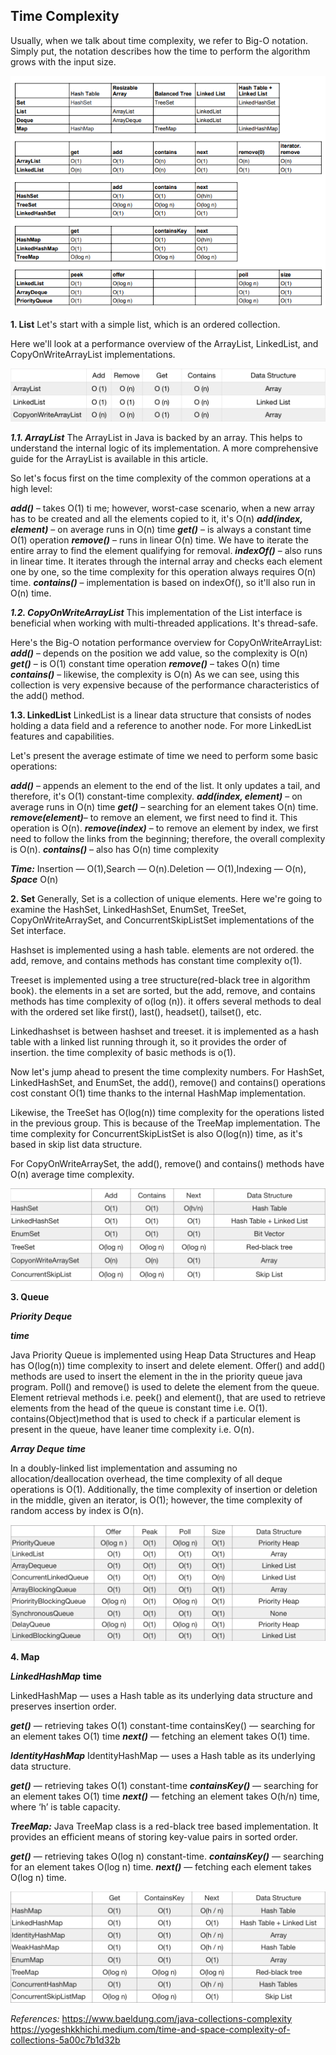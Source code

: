 ## Time Complexity

Usually, when we talk about time complexity, we refer to Big-O notation. Simply put, the notation describes how the time to perform the algorithm grows with the input size.

![Java-collection-complexity](../../Screenshots/Java-collection-complexity.png)

**1. List**
Let's start with a simple list, which is an ordered collection.

Here we'll look at a performance overview of the ArrayList, LinkedList, and CopyOnWriteArrayList implementations.

![List Time Complexity](../../Screenshots/List-time-complexity.png)

**_1.1. ArrayList_**
The ArrayList in Java is backed by an array. This helps to understand the internal logic of its implementation. A more comprehensive guide for the ArrayList is available in this article.

So let's focus first on the time complexity of the common operations at a high level:

**_add()_** – takes O(1) ti me; however, worst-case scenario, when a new array has to be created and all the elements copied to it, it's O(n)
**_add(index, element)_** – on average runs in O(n) time
**_get()_** – is always a constant time O(1) operation
**_remove()_** – runs in linear O(n) time. We have to iterate the entire array to find the element qualifying for removal.
**_indexOf()_** – also runs in linear time. It iterates through the internal array and checks each element one by one, so the time complexity for this operation always requires O(n) time.
**_contains()_** – implementation is based on indexOf(), so it'll also run in O(n) time.

**_1.2. CopyOnWriteArrayList_**
This implementation of the List interface is beneficial when working with multi-threaded applications. It's thread-safe.

Here's the Big-O notation performance overview for CopyOnWriteArrayList:
**_add()_** – depends on the position we add value, so the complexity is O(n)
**_get()_** – is O(1) constant time operation
**_remove()_** – takes O(n) time
**_contains()_** – likewise, the complexity is O(n)
As we can see, using this collection is very expensive because of the performance characteristics of the add() method.

**1.3. LinkedList**
LinkedList is a linear data structure that consists of nodes holding a data field and a reference to another node. For more LinkedList features and capabilities.

Let's present the average estimate of time we need to perform some basic operations:

**_add()_** – appends an element to the end of the list. It only updates a tail, and therefore, it's O(1) constant-time complexity.
**_add(index, element)_** – on average runs in O(n) time
**_get()_** – searching for an element takes O(n) time.
**_remove(element)_**– to remove an element, we first need to find it. This operation is O(n).
**_remove(index)_** – to remove an element by index, we first need to follow the links from the beginning; therefore, the overall complexity is O(n).
**_contains()_** – also has O(n) time complexity

**_Time:_**
Insertion — O(1),Search — O(n).​Deletion — O(1),Indexing — O(n),
**_Space_**
O(n)

**2. Set**
Generally, Set is a collection of unique elements. Here we're going to examine the HashSet, LinkedHashSet, EnumSet, TreeSet, CopyOnWriteArraySet, and ConcurrentSkipListSet implementations of the Set interface.

Hashset is implemented using a hash table. elements are not ordered. the add, remove, and contains methods has constant time complexity o(1).

Treeset is implemented using a tree structure(red-black tree in algorithm book). the elements in a set are sorted, but the add, remove, and contains methods has time complexity of o(log (n)). it offers several methods to deal with the ordered set like first(), last(), headset(), tailset(), etc.

Linkedhashset is between hashset and treeset. it is implemented as a hash table with a linked list running through it, so it provides the order of insertion. the time complexity of basic methods is o(1).

Now let's jump ahead to present the time complexity numbers. For HashSet, LinkedHashSet, and EnumSet, the add(), remove() and contains() operations cost constant O(1) time thanks to the internal HashMap implementation.

Likewise, the TreeSet has O(log(n)) time complexity for the operations listed in the previous group. This is because of the TreeMap implementation. The time complexity for ConcurrentSkipListSet is also O(log(n)) time, as it's based in skip list data structure.

For CopyOnWriteArraySet, the add(), remove() and contains() methods have O(n) average time complexity.

![Set Time Complexity](../../Screenshots/Set-Time-Complexity.png)

**3. Queue**

**_Priority Deque_**

**_time_**

Java Priority Queue is implemented using Heap Data Structures and Heap has O(log(n)) time complexity to insert and delete element.
Offer() and add() methods are used to insert the element in the in the priority queue java program.
Poll() and remove() is used to delete the element from the queue.
Element retrieval methods i.e. peek() and element(), that are used to retrieve elements from the head of the queue is constant time i.e. O(1).
contains(Object)method that is used to check if a particular element is present in the queue, have leaner time complexity i.e. O(n).

**_Array Deque_**
**_time_**

In a doubly-linked list implementation and assuming no allocation/deallocation overhead, the time complexity of all deque operations is O(1). Additionally, the time complexity of insertion or deletion in the middle, given an iterator, is O(1); however, the time complexity of random access by index is O(n).

![Queue-Time-Complexity](../../Screenshots/Queue-Time-Complexity.png)

**4. Map**

**_LinkedHashMap_**
**time**

LinkedHashMap — uses a Hash table as its underlying data structure and preserves insertion order.

**_get()_** — retrieving takes O(1) constant-time
containsKey() — searching for an element takes O(1) time
**_next()_** — fetching an element takes O(1) time.

**_IdentityHashMap_**
IdentityHashMap — uses a Hash table as its underlying data structure.

**_get()_** — retrieving takes O(1) constant-time
**_containsKey()_** — searching for an element takes O(1) time
**_next()_** — fetching an element takes O(h/n) time, where ‘h’ is table capacity.

**_TreeMap:_**
Java TreeMap class is a red-black tree based implementation. It provides an efficient means of storing key-value pairs in sorted order.

**_get()_** — retrieving takes O(log n) constant-time.
**_containsKey()_** — searching for an element takes O(log n) time.
**_next()_** — fetching each element takes O(log n) time.

![Map-Time-Complexity](../../Screenshots/Map-Time-Complexity.png)

_References:_
https://www.baeldung.com/java-collections-complexity
https://yogeshkkhichi.medium.com/time-and-space-complexity-of-collections-5a00c7b1d32b
